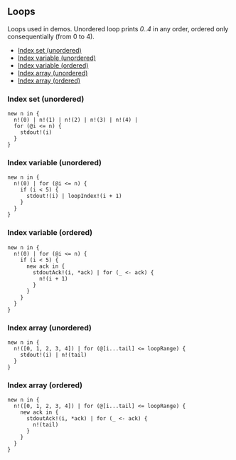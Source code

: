 ## Loops

Loops used in demos. Unordered loop prints *0..4* in any order, ordered only consequentially (from 0 to 4).

- [Index set (unordered)](#index-set-unordered)    
- [Index variable (unordered)](#index-variable-unordered)    
- [Index variable (ordered)](#index-variable-ordered)    
- [Index array (unordered)](#index-array-unordered)    
- [Index array (ordered)](#index-array-ordered)    

### Index set (unordered)
```
new n in {
  n!(0) | n!(1) | n!(2) | n!(3) | n!(4) | 
  for (@i <= n) {
    stdout!(i)
  }
}
```

### Index variable (unordered)
```
new n in {
  n!(0) | for (@i <= n) {
    if (i < 5) {
      stdout!(i) | loopIndex!(i + 1)
    }
  }
}
```

### Index variable (ordered)
```
new n in {
  n!(0) | for (@i <= n) {
    if (i < 5) {
      new ack in {
        stdoutAck!(i, *ack) | for (_ <- ack) {
          n!(i + 1)
        }
      }
    }
  }
}
```

### Index array (unordered)
```
new n in {
  n!([0, 1, 2, 3, 4]) | for (@[i...tail] <= loopRange) { 
    stdout!(i) | n!(tail)    
  }
}
```

### Index array (ordered)
```
new n in {
  n!([0, 1, 2, 3, 4]) | for (@[i...tail] <= loopRange) { 
    new ack in {
      stdoutAck!(i, *ack) | for (_ <- ack) {
        n!(tail)
      }
    }
  }
}
```

